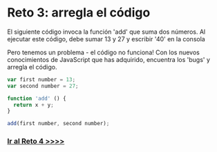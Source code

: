 # Reto 3: arregla el código

El siguiente código invoca la función 'add' que suma dos números. Al ejecutar este código, debe sumar 13 y 27 y escribir '40' en la consola

Pero tenemos un problema - el código no funciona! Con los nuevos conocimientos de JavaScript que has adquirido, encuentra los 'bugs' y arregla el código.

```js
var first number = 13;
var second number = 27;

function 'add' () {
  return x + y;
}

add(first number, second number);
```

### [Ir al Reto 4 >>>>](https://github.com/node-girls/beginners-javascript/blob/master/challenge04.md)
